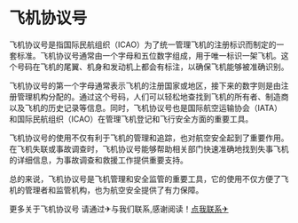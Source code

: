 # 飞机协议号 

飞机协议号是指国际民航组织（ICAO）为了统一管理飞机的注册标识而制定的一套标准。飞机协议号通常由一个字母和五位数字组成，用于唯一标识一架飞机。这个号码在飞机的尾翼、机身和发动机上都会有标注，以确保飞机能够被准确识别。

飞机协议号的第一个字母通常表示飞机的注册国家或地区，接下来的数字则是由注册管理机构分配的。通过这个号码，人们可以轻松地查找到飞机的所有者、制造商以及飞机的历史记录等信息。同时，飞机协议号也是国际航空运输协会（IATA）和国际民航组织（ICAO）在管理飞机登记和飞行安全方面的重要工具。

飞机协议号的使用不仅有利于飞机的管理和追踪，也对航空安全起到了重要作用。在飞机失联或事故调查时，飞机协议号能够帮助相关部门快速准确地找到失事飞机的详细信息，为事故调查和救援工作提供重要支持。

总的来说，飞机协议号是飞机管理和安全监管的重要工具，它的使用不仅方便了飞机的管理者和监管机构，也为航空安全提供了有力保障。

更多关于飞机协议号 请通过✈与我们联系,感谢阅读！[点我联系✈](https://wiki.G208.com)